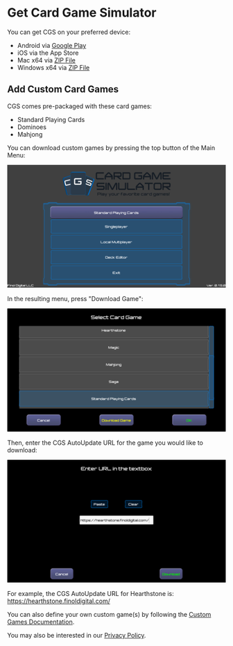 # Get Card Game Simulator
You can get CGS on your preferred device:
- Android via [Google Play](https://play.google.com/store/apps/details?id=com.finoldigital.cardgamesim)
- iOS via the App Store
- Mac x64 via [ZIP File](https://drive.google.com/uc?id=1ag7kjPRzweO5O5_Kj7q_yCj7xVkKdiaA&export=download)
- Windows x64 via [ZIP File](https://drive.google.com/uc?id=1dPRqs9mtLmR5_0K4NbrfzinJJW7TQH51&export=download)

## Add Custom Card Games
CGS comes pre-packaged with these card games:
- Standard Playing Cards
- Dominoes
- Mahjong

You can download custom games by pressing the top button of the Main Menu:

![Main Menu Image](screenshots/mainmenu.png)

In the resulting menu, press "Download Game":

![Game Selection Menu Image](screenshots/gameselection.png)

Then, enter the CGS AutoUpdate URL for the game you would like to download:

![Game Download Image](screenshots/gamedownload.png)

For example, the CGS AutoUpdate URL for Hearthstone is: https://hearthstone.finoldigital.com/

You can also define your own custom game(s) by following the [Custom Games Documentation](CUSTOM.md).

You may also be interested in our [Privacy Policy](PRIVACY.md).
